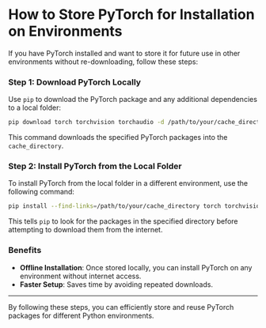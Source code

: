 # How to Store PyTorch for Installation on Environments

If you have PyTorch installed and want to store it for future use in other environments without re-downloading, follow these steps:

### Step 1: Download PyTorch Locally
Use `pip` to download the PyTorch package and any additional dependencies to a local folder:

```bash
pip download torch torchvision torchaudio -d /path/to/your/cache_directory
```

This command downloads the specified PyTorch packages into the `cache_directory`.

### Step 2: Install PyTorch from the Local Folder
To install PyTorch from the local folder in a different environment, use the following command:

```bash
pip install --find-links=/path/to/your/cache_directory torch torchvision torchaudio
```

This tells `pip` to look for the packages in the specified directory before attempting to download them from the internet.

### Benefits
- **Offline Installation**: Once stored locally, you can install PyTorch on any environment without internet access.
- **Faster Setup**: Saves time by avoiding repeated downloads.

---
By following these steps, you can efficiently store and reuse PyTorch packages for different Python environments.

